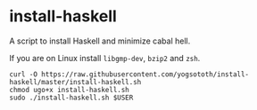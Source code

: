 install-haskell
===============

A script to install Haskell and minimize cabal hell.

If you are on Linux install `libgmp-dev`, `bzip2` and `zsh`.

```
curl -O https://raw.githubusercontent.com/yogsototh/install-haskell/master/install-haskell.sh
chmod ugo+x install-haskell.sh
sudo ./install-haskell.sh $USER
```


